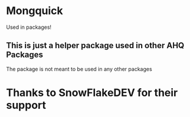 # Mongquick
Used in packages!

## This is just a helper package used in other AHQ Packages
The package is not meant to be used in any other packages
# Thanks to SnowFlakeDEV for their support